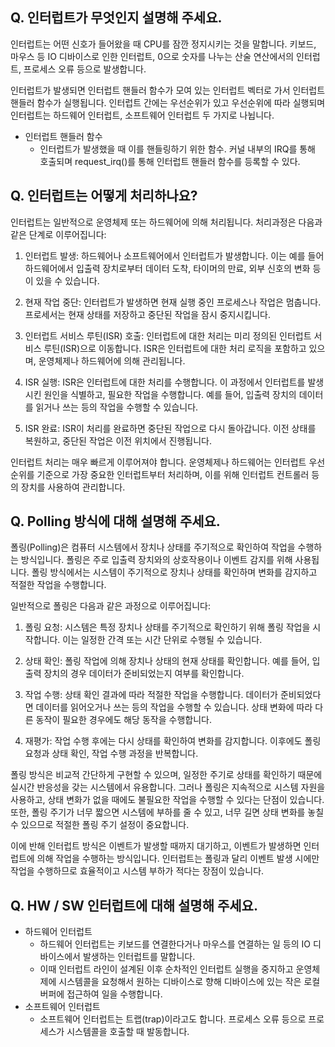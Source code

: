 ## Q. 인터럽트가 무엇인지 설명해 주세요.
인터럽트는 어떤 신호가 들어왔을 때 CPU를 잠깐 정지시키는 것을 말합니다. 키보드, 마우스 등 IO 디바이스로 인한 인터럽트, 0으로 숫자를 나누는 산술 연산에서의 인터럽트, 프로세스 오류 등으로 발생합니다.

인터럽트가 발생되면 인터럽트 핸들러 함수가 모여 있는 인터럽트 벡터로 가서 인터럽트 핸들러 함수가 실행됩니다. 인터럽트 간에는 우선순위가 있고 우선순위에 따라 실행되며 인터럽트는 하드웨어 인터럽트, 소프트웨어 인터럽트 두 가지로 나뉩니다.

- 인터럽트 핸들러 함수
    - 인터럽트가 발생했을 때 이를 핸들링하기 위한 함수. 커널 내부의 IRQ를 통해 호출되며 request_irq()를 통해 인터럽트 핸들러 함수를 등록할 수 있다.

## Q. 인터럽트는 어떻게 처리하나요?
인터럽트는 일반적으로 운영체제 또는 하드웨어에 의해 처리됩니다. 처리과정은 다음과 같은 단계로 이루어집니다:

1. 인터럽트 발생: 하드웨어나 소프트웨어에서 인터럽트가 발생합니다. 이는 예를 들어 하드웨어에서 입출력 장치로부터 데이터 도착, 타이머의 만료, 외부 신호의 변화 등이 있을 수 있습니다.

2. 현재 작업 중단: 인터럽트가 발생하면 현재 실행 중인 프로세스나 작업은 멈춥니다. 프로세서는 현재 상태를 저장하고 중단된 작업을 잠시 중지시킵니다.

3. 인터럽트 서비스 루틴(ISR) 호출: 인터럽트에 대한 처리는 미리 정의된 인터럽트 서비스 루틴(ISR)으로 이동합니다. ISR은 인터럽트에 대한 처리 로직을 포함하고 있으며, 운영체제나 하드웨어에 의해 관리됩니다.

4. ISR 실행: ISR은 인터럽트에 대한 처리를 수행합니다. 이 과정에서 인터럽트를 발생시킨 원인을 식별하고, 필요한 작업을 수행합니다. 예를 들어, 입출력 장치의 데이터를 읽거나 쓰는 등의 작업을 수행할 수 있습니다.

5. ISR 완료: ISR이 처리를 완료하면 중단된 작업으로 다시 돌아갑니다. 이전 상태를 복원하고, 중단된 작업은 이전 위치에서 진행됩니다.

인터럽트 처리는 매우 빠르게 이루어져야 합니다. 운영체제나 하드웨어는 인터럽트 우선순위를 기준으로 가장 중요한 인터럽트부터 처리하며, 이를 위해 인터럽트 컨트롤러 등의 장치를 사용하여 관리합니다.

## Q. Polling 방식에 대해 설명해 주세요.
폴링(Polling)은 컴퓨터 시스템에서 장치나 상태를 주기적으로 확인하여 작업을 수행하는 방식입니다. 폴링은 주로 입출력 장치와의 상호작용이나 이벤트 감지를 위해 사용됩니다. 폴링 방식에서는 시스템이 주기적으로 장치나 상태를 확인하며 변화를 감지하고 적절한 작업을 수행합니다.

일반적으로 폴링은 다음과 같은 과정으로 이루어집니다:

1. 폴링 요청: 시스템은 특정 장치나 상태를 주기적으로 확인하기 위해 폴링 작업을 시작합니다. 이는 일정한 간격 또는 시간 단위로 수행될 수 있습니다.

2. 상태 확인: 폴링 작업에 의해 장치나 상태의 현재 상태를 확인합니다. 예를 들어, 입출력 장치의 경우 데이터가 준비되었는지 여부를 확인합니다.

3. 작업 수행: 상태 확인 결과에 따라 적절한 작업을 수행합니다. 데이터가 준비되었다면 데이터를 읽어오거나 쓰는 등의 작업을 수행할 수 있습니다. 상태 변화에 따라 다른 동작이 필요한 경우에도 해당 동작을 수행합니다.

4. 재평가: 작업 수행 후에는 다시 상태를 확인하여 변화를 감지합니다. 이후에도 폴링 요청과 상태 확인, 작업 수행 과정을 반복합니다.

폴링 방식은 비교적 간단하게 구현할 수 있으며, 일정한 주기로 상태를 확인하기 때문에 실시간 반응성을 갖는 시스템에서 유용합니다. 그러나 폴링은 지속적으로 시스템 자원을 사용하고, 상태 변화가 없을 때에도 불필요한 작업을 수행할 수 있다는 단점이 있습니다. 또한, 폴링 주기가 너무 짧으면 시스템에 부하를 줄 수 있고, 너무 길면 상태 변화를 놓칠 수 있으므로 적절한 폴링 주기 설정이 중요합니다.

이에 반해 인터럽트 방식은 이벤트가 발생할 때까지 대기하고, 이벤트가 발생하면 인터럽트에 의해 작업을 수행하는 방식입니다. 인터럽트는 폴링과 달리 이벤트 발생 시에만 작업을 수행하므로 효율적이고 시스템 부하가 적다는 장점이 있습니다.





## Q. HW / SW 인터럽트에 대해 설명해 주세요.
- 하드웨어 인터럽트
    - 하드웨어 인터럽트는 키보드를 연결한다거나 마우스를 연결하는 일 등의 IO 디바이스에서 발생하는 인터럽트를 말합니다.
    - 이때 인터럽트 라인이 설계된 이후 순차적인 인터럽트 실행을 중지하고 운영체제에 시스템콜을 요청해서 원하는 디바이스로 향해 디바이스에 있는 작은 로컬 버퍼에 접근하여 일을 수행합니다.
- 소프트웨어 인터럽트
    - 소프트웨어 인터럽트는 트랩(trap)이라고도 합니다. 프로세스 오류 등으로 프로세스가 시스템콜을 호출할 때 발동합니다.
